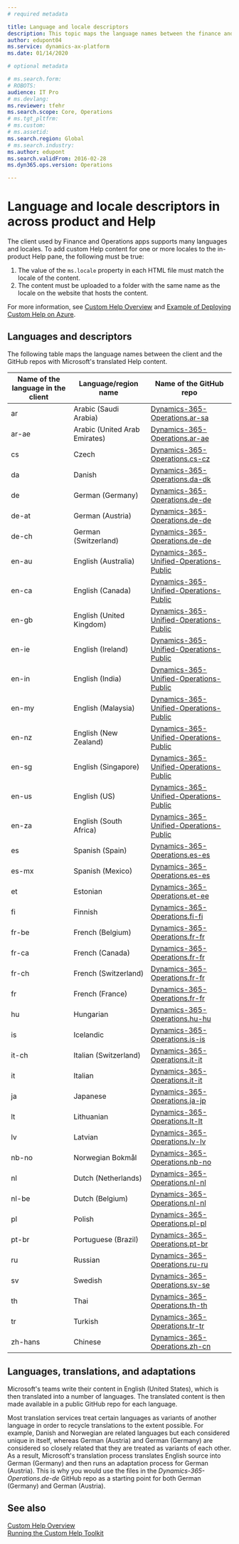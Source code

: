 ```yaml
---
# required metadata

title: Language and locale descriptors
description: This topic maps the language names between the finance and operations client and the GitHub repos with Microsoft's Help files. 
author: edupont04
ms.service: dynamics-ax-platform
ms.date: 01/14/2020

# optional metadata

# ms.search.form: 
# ROBOTS: 
audience: IT Pro
# ms.devlang: 
ms.reviewer: tfehr
ms.search.scope: Core, Operations
# ms.tgt_pltfrm: 
# ms.custom: 
# ms.assetid: 
ms.search.region: Global
# ms.search.industry: 
ms.author: edupont
ms.search.validFrom: 2016-02-28
ms.dyn365.ops.version: Operations

---
```


# Language and locale descriptors in across product and Help

The client used by Finance and Operations apps supports many languages and locales. To add custom Help content for one or more locales to the in-product Help pane, the following must be true:

1. The value of the ```ms.locale``` property in each HTML file must match the locale of the content.  
2. The content must be uploaded to a folder with the same name as the locale on the website that hosts the content.  

For more information, see [Custom Help Overview](custom-help-websites.md) and [Example of Deploying Custom Help on Azure](walkthrough-help-azure.md).  

## Languages and descriptors

The following table maps the language names between the client and the GitHub repos with Microsoft's translated Help content.  

|Name of the language in the client|Language/region name|Name of the GitHub repo|
|----------------------------------|--------------------|-----------------------|
|ar|Arabic (Saudi Arabia)|[Dynamics-365-Operations.ar-sa](https://github.com/MicrosoftDocs/Dynamics-365-Operations.ar-sa)|
|ar-ae|Arabic (United Arab Emirates)|[Dynamics-365-Operations.ar-ae](https://github.com/MicrosoftDocs/Dynamics-365-Operations.ar-sa)|
|cs|Czech|[Dynamics-365-Operations.cs-cz](https://github.com/MicrosoftDocs/Dynamics-365-Operations.cs-cz)|
|da|Danish|[Dynamics-365-Operations.da-dk](https://github.com/MicrosoftDocs/Dynamics-365-Operations.da-dk/)|
|de|German (Germany)|[Dynamics-365-Operations.de-de](https://github.com/MicrosoftDocs/Dynamics-365-Operations.de-de)|
|de-at|German (Austria)|[Dynamics-365-Operations.de-de](https://github.com/MicrosoftDocs/Dynamics-365-Operations.de-de)|
|de-ch|German (Switzerland)|[Dynamics-365-Operations.de-de](https://github.com/MicrosoftDocs/Dynamics-365-Operations.de-de)|
|en-au|English (Australia)|[Dynamics-365-Unified-Operations-Public](https://github.com/MicrosoftDocs/Dynamics-365-Unified-Operations-Public)|
|en-ca|English (Canada)|[Dynamics-365-Unified-Operations-Public](https://github.com/MicrosoftDocs/Dynamics-365-Unified-Operations-Public)|
|en-gb|English (United Kingdom)|[Dynamics-365-Unified-Operations-Public](https://github.com/MicrosoftDocs/Dynamics-365-Unified-Operations-Public)|
|en-ie|English (Ireland)|[Dynamics-365-Unified-Operations-Public](https://github.com/MicrosoftDocs/Dynamics-365-Unified-Operations-Public)|
|en-in|English (India)|[Dynamics-365-Unified-Operations-Public](https://github.com/MicrosoftDocs/Dynamics-365-Unified-Operations-Public)|
|en-my|English (Malaysia)|[Dynamics-365-Unified-Operations-Public](https://github.com/MicrosoftDocs/Dynamics-365-Unified-Operations-Public)|
|en-nz|English (New Zealand)|[Dynamics-365-Unified-Operations-Public](https://github.com/MicrosoftDocs/Dynamics-365-Unified-Operations-Public)|
|en-sg|English (Singapore)|[Dynamics-365-Unified-Operations-Public](https://github.com/MicrosoftDocs/Dynamics-365-Unified-Operations-Public)|
|en-us|English (US)|[Dynamics-365-Unified-Operations-Public](https://github.com/MicrosoftDocs/Dynamics-365-Unified-Operations-Public)|
|en-za|English (South Africa)|[Dynamics-365-Unified-Operations-Public](https://github.com/MicrosoftDocs/Dynamics-365-Unified-Operations-Public)|
|es|Spanish (Spain)|[Dynamics-365-Operations.es-es](https://github.com/MicrosoftDocs/Dynamics-365-Operations.es-es)|
|es-mx|Spanish (Mexico)|[Dynamics-365-Operations.es-es](https://github.com/MicrosoftDocs/Dynamics-365-Operations.es-es)|
|et|Estonian|[Dynamics-365-Operations.et-ee](https://github.com/MicrosoftDocs/Dynamics-365-Operations.et-ee)|
|fi|Finnish|[Dynamics-365-Operations.fi-fi](https://github.com/MicrosoftDocs/Dynamics-365-Operations.fi-fi)|
|fr-be|French (Belgium)|[Dynamics-365-Operations.fr-fr](https://github.com/MicrosoftDocs/Dynamics-365-Operations.fr-fr)|
|fr-ca|French (Canada)|[Dynamics-365-Operations.fr-fr](https://github.com/MicrosoftDocs/Dynamics-365-Operations.fr-fr)|
|fr-ch|French (Switzerland)|[Dynamics-365-Operations.fr-fr](https://github.com/MicrosoftDocs/Dynamics-365-Operations.fr-fr)|
|fr|French (France)|[Dynamics-365-Operations.fr-fr](https://github.com/MicrosoftDocs/Dynamics-365-Operations.fr-fr)|
|hu|Hungarian|[Dynamics-365-Operations.hu-hu](https://github.com/MicrosoftDocs/Dynamics-365-Operations.hu-hu)|
|is|Icelandic|[Dynamics-365-Operations.is-is](https://github.com/MicrosoftDocs/Dynamics-365-Operations.is-is)|
|it-ch|Italian (Switzerland)|[Dynamics-365-Operations.it-it](https://github.com/MicrosoftDocs/Dynamics-365-Operations.it-it)|
|it|Italian|[Dynamics-365-Operations.it-it](https://github.com/MicrosoftDocs/Dynamics-365-Operations.it-it)|
|ja|Japanese|[Dynamics-365-Operations.ja-jp](https://github.com/MicrosoftDocs/Dynamics-365-Operations.ja-jp)|
|lt|Lithuanian|[Dynamics-365-Operations.lt-lt](https://github.com/MicrosoftDocs/Dynamics-365-Operations.lt-lt)|
|lv|Latvian|[Dynamics-365-Operations.lv-lv](https://github.com/MicrosoftDocs/Dynamics-365-Operations.lv-lv)|
|nb-no|Norwegian Bokmål|[Dynamics-365-Operations.nb-no](https://github.com/MicrosoftDocs/Dynamics-365-Operations.nb-no)|
|nl|Dutch (Netherlands)|[Dynamics-365-Operations.nl-nl](https://github.com/MicrosoftDocs/Dynamics-365-Operations.nl-nl)|
|nl-be|Dutch (Belgium)|[Dynamics-365-Operations.nl-nl](https://github.com/MicrosoftDocs/Dynamics-365-Operations.nl-nl)|
|pl|Polish|[Dynamics-365-Operations.pl-pl](https://github.com/MicrosoftDocs/Dynamics-365-Operations.pl-pl)|
|pt-br|Portuguese (Brazil)|[Dynamics-365-Operations.pt-br](https://github.com/MicrosoftDocs/Dynamics-365-Operations.pt-br)|
|ru|Russian|[Dynamics-365-Operations.ru-ru](https://github.com/MicrosoftDocs/Dynamics-365-Operations.ru-ru)|
|sv|Swedish|[Dynamics-365-Operations.sv-se](https://github.com/MicrosoftDocs/Dynamics-365-Operations.sv-se)|
|th|Thai|[Dynamics-365-Operations.th-th](https://github.com/MicrosoftDocs/Dynamics-365-Operations.th-th)|
|tr|Turkish|[Dynamics-365-Operations.tr-tr](https://github.com/MicrosoftDocs/Dynamics-365-Operations.tr-tr)|
|zh-hans|Chinese|[Dynamics-365-Operations.zh-cn](https://github.com/MicrosoftDocs/Dynamics-365-Operations.zh-cn)|

## Languages, translations, and adaptations

Microsoft's teams write their content in English (United States), which is then translated into a number of languages. The translated content is then made available in a public GitHub repo for each language.  

Most translation services treat certain languages as variants of another language in order to recycle translations to the extent possible. For example, Danish and Norwegian are related languages but each considered unique in itself, whereas German (Austria) and German (Germany) are considered so closely related that they are treated as variants of each other. As a result, Microsoft's translation process translates English source into German (Germany) and then runs an adaptation process for German (Austria). This is why you would use the files in the *Dynamics-365-Operations.de-de* GitHub repo as a starting point for both German (Germany) and German (Austria).  

## See also

[Custom Help Overview](custom-help-websites.md)  
[Running the Custom Help Toolkit](custom-help-toolkit.md)  

